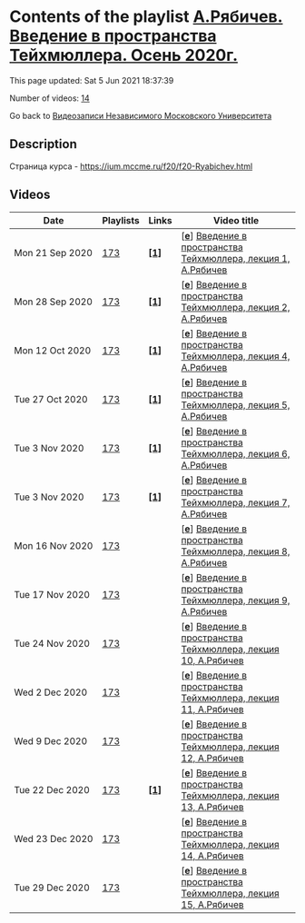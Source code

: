 # Contents of the playlist [А.Рябичев. Введение в пространства Тейхмюллера. Осень 2020г.](https://www.youtube.com/playlist?list=PLp9ABVh6_x4GH6D8tfxHwbJR2RO4_Ef4y)

This page updated: Sat 5 Jun 2021 18:37:39

Number of videos: [14](#videos)

Go back to [Видеозаписи Независимого Московского Университета](../README.md)

## Description

Страница курса - <https://ium.mccme.ru/f20/f20-Ryabichev.html>

## Videos

|Date|Playlists|Links|Video title|
|---|---|---|---|
| Mon&nbsp;21&nbsp;Sep&nbsp;2020 | [173](../playlists/173 "А.Рябичев. Введение в пространства Тейхмюллера. Осень 2020г.") | [**[1]**](https://ium.mccme.ru/f20/f20-Ryabichev.html) | [[**e**](https://studio.youtube.com/video/kQVkgebIEgw/edit "Edit")] [Введение в пространства Тейхмюллера, лекция 1, А.Рябичев](https://www.youtube.com/watch?v=kQVkgebIEgw&list=PLp9ABVh6_x4GH6D8tfxHwbJR2RO4_Ef4y "подробности: https://ium.mccme.ru/f20/f20-Ryabichev.html") |
| Mon&nbsp;28&nbsp;Sep&nbsp;2020 | [173](../playlists/173 "А.Рябичев. Введение в пространства Тейхмюллера. Осень 2020г.") | [**[1]**](https://ium.mccme.ru/f20/f20-Ryabichev.html) | [[**e**](https://studio.youtube.com/video/sWnLWI7Z1Po/edit "Edit")] [Введение в пространства Тейхмюллера, лекция 2, А.Рябичев](https://www.youtube.com/watch?v=sWnLWI7Z1Po&list=PLp9ABVh6_x4GH6D8tfxHwbJR2RO4_Ef4y "подробности: https://ium.mccme.ru/f20/f20-Ryabichev.html") |
| Mon&nbsp;12&nbsp;Oct&nbsp;2020 | [173](../playlists/173 "А.Рябичев. Введение в пространства Тейхмюллера. Осень 2020г.") | [**[1]**](https://ium.mccme.ru/f20/f20-Ryabichev.html) | [[**e**](https://studio.youtube.com/video/AqQBuptF620/edit "Edit")] [Введение в пространства Тейхмюллера, лекция 4, А.Рябичев](https://www.youtube.com/watch?v=AqQBuptF620&list=PLp9ABVh6_x4GH6D8tfxHwbJR2RO4_Ef4y "подробности: https://ium.mccme.ru/f20/f20-Ryabichev.html") |
| Tue&nbsp;27&nbsp;Oct&nbsp;2020 | [173](../playlists/173 "А.Рябичев. Введение в пространства Тейхмюллера. Осень 2020г.") | [**[1]**](https://ium.mccme.ru/f20/f20-Ryabichev.html) | [[**e**](https://studio.youtube.com/video/8S7bbLiynNM/edit "Edit")] [Введение в пространства Тейхмюллера, лекция 5, А.Рябичев](https://www.youtube.com/watch?v=8S7bbLiynNM&list=PLp9ABVh6_x4GH6D8tfxHwbJR2RO4_Ef4y "Страница курса - https://ium.mccme.ru/f20/f20-Ryabichev.html") |
| Tue&nbsp;3&nbsp;Nov&nbsp;2020 | [173](../playlists/173 "А.Рябичев. Введение в пространства Тейхмюллера. Осень 2020г.") | [**[1]**](https://ium.mccme.ru/f20/f20-Ryabichev.html) | [[**e**](https://studio.youtube.com/video/Qc2amFV-nB4/edit "Edit")] [Введение в пространства Тейхмюллера, лекция 6, А.Рябичев](https://www.youtube.com/watch?v=Qc2amFV-nB4&list=PLp9ABVh6_x4GH6D8tfxHwbJR2RO4_Ef4y "Страница курса - https://ium.mccme.ru/f20/f20-Ryabichev.html") |
| Tue&nbsp;3&nbsp;Nov&nbsp;2020 | [173](../playlists/173 "А.Рябичев. Введение в пространства Тейхмюллера. Осень 2020г.") | [**[1]**](https://ium.mccme.ru/f20/f20-Ryabichev.html) | [[**e**](https://studio.youtube.com/video/nhEIzNCbvZ0/edit "Edit")] [Введение в пространства Тейхмюллера, лекция 7, А.Рябичев](https://www.youtube.com/watch?v=nhEIzNCbvZ0&list=PLp9ABVh6_x4GH6D8tfxHwbJR2RO4_Ef4y "Страница курса - https://ium.mccme.ru/f20/f20-Ryabichev.html") |
| Mon&nbsp;16&nbsp;Nov&nbsp;2020 | [173](../playlists/173 "А.Рябичев. Введение в пространства Тейхмюллера. Осень 2020г.") |  | [[**e**](https://studio.youtube.com/video/0e_Gq_lIt2I/edit "Edit")] [Введение в пространства Тейхмюллера, лекция 8, А.Рябичев](https://www.youtube.com/watch?v=0e_Gq_lIt2I&list=PLp9ABVh6_x4GH6D8tfxHwbJR2RO4_Ef4y) |
| Tue&nbsp;17&nbsp;Nov&nbsp;2020 | [173](../playlists/173 "А.Рябичев. Введение в пространства Тейхмюллера. Осень 2020г.") |  | [[**e**](https://studio.youtube.com/video/jFoh1kyh9LM/edit "Edit")] [Введение в пространства Тейхмюллера, лекция 9, А.Рябичев](https://www.youtube.com/watch?v=jFoh1kyh9LM&list=PLp9ABVh6_x4GH6D8tfxHwbJR2RO4_Ef4y) |
| Tue&nbsp;24&nbsp;Nov&nbsp;2020 | [173](../playlists/173 "А.Рябичев. Введение в пространства Тейхмюллера. Осень 2020г.") |  | [[**e**](https://studio.youtube.com/video/kbXn3Eto0t4/edit "Edit")] [Введение в пространства Тейхмюллера, лекция 10, А.Рябичев](https://www.youtube.com/watch?v=kbXn3Eto0t4&list=PLp9ABVh6_x4GH6D8tfxHwbJR2RO4_Ef4y) |
| Wed&nbsp;2&nbsp;Dec&nbsp;2020 | [173](../playlists/173 "А.Рябичев. Введение в пространства Тейхмюллера. Осень 2020г.") |  | [[**e**](https://studio.youtube.com/video/_TaHdIl_EpM/edit "Edit")] [Введение в пространства Тейхмюллера, лекция 11, А.Рябичев](https://www.youtube.com/watch?v=_TaHdIl_EpM&list=PLp9ABVh6_x4GH6D8tfxHwbJR2RO4_Ef4y) |
| Wed&nbsp;9&nbsp;Dec&nbsp;2020 | [173](../playlists/173 "А.Рябичев. Введение в пространства Тейхмюллера. Осень 2020г.") |  | [[**e**](https://studio.youtube.com/video/0wJJnB2LG0g/edit "Edit")] [Введение в пространства Тейхмюллера, лекция 12, А.Рябичев](https://www.youtube.com/watch?v=0wJJnB2LG0g&list=PLp9ABVh6_x4GH6D8tfxHwbJR2RO4_Ef4y) |
| Tue&nbsp;22&nbsp;Dec&nbsp;2020 | [173](../playlists/173 "А.Рябичев. Введение в пространства Тейхмюллера. Осень 2020г.") | [**[1]**](https://ium.mccme.ru/f20/f20-Ryabichev.html) | [[**e**](https://studio.youtube.com/video/1xGP2fcm28Q/edit "Edit")] [Введение в пространства Тейхмюллера, лекция 13, А.Рябичев](https://www.youtube.com/watch?v=1xGP2fcm28Q&list=PLp9ABVh6_x4GH6D8tfxHwbJR2RO4_Ef4y "Страница курса - https://ium.mccme.ru/f20/f20-Ryabichev.html") |
| Wed&nbsp;23&nbsp;Dec&nbsp;2020 | [173](../playlists/173 "А.Рябичев. Введение в пространства Тейхмюллера. Осень 2020г.") |  | [[**e**](https://studio.youtube.com/video/9zuaY0lAfU0/edit "Edit")] [Введение в пространства Тейхмюллера, лекция 14, А.Рябичев](https://www.youtube.com/watch?v=9zuaY0lAfU0&list=PLp9ABVh6_x4GH6D8tfxHwbJR2RO4_Ef4y) |
| Tue&nbsp;29&nbsp;Dec&nbsp;2020 | [173](../playlists/173 "А.Рябичев. Введение в пространства Тейхмюллера. Осень 2020г.") |  | [[**e**](https://studio.youtube.com/video/ZheYGrtXUT0/edit "Edit")] [Введение в пространства Тейхмюллера, лекция 15, А.Рябичев](https://www.youtube.com/watch?v=ZheYGrtXUT0&list=PLp9ABVh6_x4GH6D8tfxHwbJR2RO4_Ef4y) |
